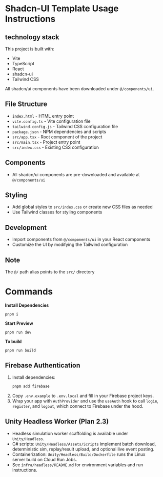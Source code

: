 # Shadcn-UI Template Usage Instructions

## technology stack

This project is built with:

- Vite
- TypeScript
- React
- shadcn-ui
- Tailwind CSS

All shadcn/ui components have been downloaded under `@/components/ui`.

## File Structure

- `index.html` - HTML entry point
- `vite.config.ts` - Vite configuration file
- `tailwind.config.js` - Tailwind CSS configuration file
- `package.json` - NPM dependencies and scripts
- `src/app.tsx` - Root component of the project
- `src/main.tsx` - Project entry point
- `src/index.css` - Existing CSS configuration

## Components

- All shadcn/ui components are pre-downloaded and available at `@/components/ui`

## Styling

- Add global styles to `src/index.css` or create new CSS files as needed
- Use Tailwind classes for styling components

## Development

- Import components from `@/components/ui` in your React components
- Customize the UI by modifying the Tailwind configuration

## Note

The `@/` path alias points to the `src/` directory

# Commands

**Install Dependencies**

```shell
pnpm i
```

**Start Preview**

```shell
pnpm run dev
```

**To build**

```shell
pnpm run build
```

## Firebase Authentication

1. Install dependencies:
   ```bash
   pnpm add firebase
   ```
2. Copy `.env.example` to `.env.local` and fill in your Firebase project keys.
3. Wrap your app with `AuthProvider` and use the `useAuth` hook to call `login`,
   `register`, and `logout`, which connect to Firebase under the hood.

## Unity Headless Worker (Plan 2.3)

- Headless simulation worker scaffolding is available under `Unity/Headless`.
- C# scripts: `Unity/Headless/Assets/Scripts` implement batch download, deterministic sim, replay/result upload, and optional live event posting.
- Containerization: `Unity/Headless/Build/Dockerfile` runs the Linux server build on Cloud Run Jobs.
- See `infra/headless/README.md` for environment variables and run instructions.

